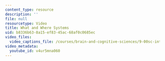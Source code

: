 ```yaml
---
content_type: resource
description: ''
file: null
resourcetype: Video
title: What and Where Systems
uid: b8336b63-8a15-ef83-45ac-68af0c0685ec
video_files:
  video_captions_file: /courses/brain-and-cognitive-sciences/9-00sc-introduction-to-psychology-fall-2011/vision-i/what-and-where-systems/v4ur5mna060.vtt
video_metadata:
  youtube_id: v4ur5mna060
---
```

